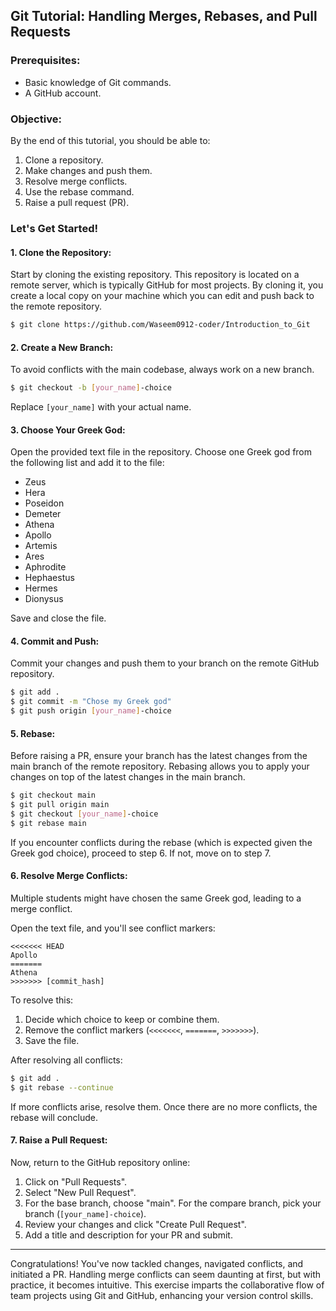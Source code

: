 ## Git Tutorial: Handling Merges, Rebases, and Pull Requests

### Prerequisites:

- Basic knowledge of Git commands.
- A GitHub account.

### Objective:

By the end of this tutorial, you should be able to:

1. Clone a repository.
2. Make changes and push them.
3. Resolve merge conflicts.
4. Use the rebase command.
5. Raise a pull request (PR).

### Let's Get Started!

#### 1. Clone the Repository:

Start by cloning the existing repository. This repository is located on a remote server, which is typically GitHub for most projects. By cloning it, you create a local copy on your machine which you can edit and push back to the remote repository.

```bash
$ git clone https://github.com/Waseem0912-coder/Introduction_to_Git
```

#### 2. Create a New Branch:

To avoid conflicts with the main codebase, always work on a new branch.

```bash
$ git checkout -b [your_name]-choice
```

Replace `[your_name]` with your actual name.

#### 3. Choose Your Greek God:

Open the provided text file in the repository. Choose one Greek god from the following list and add it to the file:

- Zeus
- Hera
- Poseidon
- Demeter
- Athena
- Apollo
- Artemis
- Ares
- Aphrodite
- Hephaestus
- Hermes
- Dionysus

Save and close the file.

#### 4. Commit and Push:

Commit your changes and push them to your branch on the remote GitHub repository.

```bash
$ git add .
$ git commit -m "Chose my Greek god"
$ git push origin [your_name]-choice
```

#### 5. Rebase:

Before raising a PR, ensure your branch has the latest changes from the main branch of the remote repository. Rebasing allows you to apply your changes on top of the latest changes in the main branch.

```bash
$ git checkout main
$ git pull origin main
$ git checkout [your_name]-choice
$ git rebase main
```

If you encounter conflicts during the rebase (which is expected given the Greek god choice), proceed to step 6. If not, move on to step 7.

#### 6. Resolve Merge Conflicts:

Multiple students might have chosen the same Greek god, leading to a merge conflict.

Open the text file, and you'll see conflict markers:

```
<<<<<<< HEAD
Apollo
=======
Athena
>>>>>>> [commit_hash]
```

To resolve this:

1. Decide which choice to keep or combine them.
2. Remove the conflict markers (`<<<<<<<`, `=======`, `>>>>>>>`).
3. Save the file.

After resolving all conflicts:

```bash
$ git add .
$ git rebase --continue
```

If more conflicts arise, resolve them. Once there are no more conflicts, the rebase will conclude.

#### 7. Raise a Pull Request:

Now, return to the GitHub repository online:

1. Click on "Pull Requests".
2. Select "New Pull Request".
3. For the base branch, choose "main". For the compare branch, pick your branch (`[your_name]-choice`).
4. Review your changes and click "Create Pull Request".
5. Add a title and description for your PR and submit.

---

Congratulations! You've now tackled changes, navigated conflicts, and initiated a PR. Handling merge conflicts can seem daunting at first, but with practice, it becomes intuitive. This exercise imparts the collaborative flow of team projects using Git and GitHub, enhancing your version control skills.
